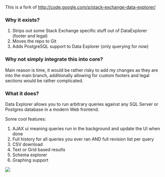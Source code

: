 This is a fork of http://code.google.com/p/stack-exchange-data-explorer/

### Why it exists? 

1. Strips out some Stack Exchange specific stuff out of DataExplorer (footer and legal)
2. Moves the repo to Git
3. Adds PostgreSQL support to Data Explorer (only querying for now)


### Why not simply integrate this into core? 

Main reason is time, it would be rather risky to add my changes as they are into the main branch, additionally allowing for custom footers and legal sections would be rather complicated. 

### What it does? 

Data Explorer allows you to run arbitrary queries against any SQL Server or Postgres database in a modern Web frontend. 

Some cool features:

1. AJAX ui meaning queries run in the background and update the UI when done
2. Full history for all queries you ever ran AND full revision list per query
3. CSV download
4. Text or Grid based results
5. Schema explorer 
6. Graphing support

<img src="http://cdn.community-tracker.com/uploads/site_20/2/se_shot.PNG">

